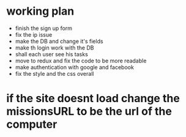 #  working plan
 
  * finish the sign up form
  * fix the ip issue
  * make the DB and change it's fields 
  * make th login work with the DB
  * shall each user see his tasks 
  * move to redux and fix the code to be more readable
  * make authentication with google and facebook
  * fix the style and the css overall
# if the site doesnt load change the missionsURL to be the url of the computer

